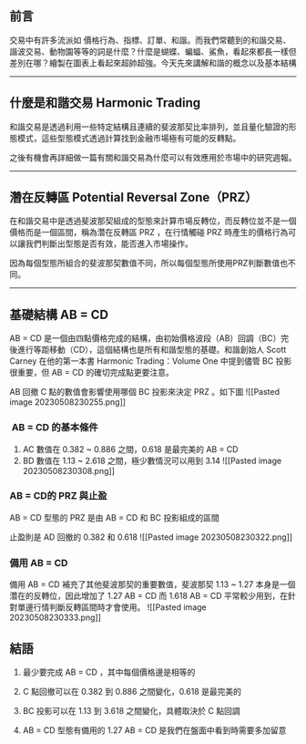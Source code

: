 ## 前言

交易中有許多流派如 價格行為、指標、訂單、和諧。而我們常聽到的和諧交易、諧波交易、動物園等等的詞是什麼？什麼是蝴蝶、蝙蝠、鯊魚，看起來都長一樣但差別在哪？繪製在圖表上看起來超帥超強。今天先來講解和諧的概念以及基本結構

---

## 什麼是和諧交易 Harmonic Trading

和諧交易是透過利用一些特定結構且連續的斐波那契比率排列，並且量化驗證的形態模式，這些型態模式透過計算找到金融市場極有可能的反轉點。

之後有機會再詳細做一篇有關和諧交易為什麼可以有效應用於市場中的研究週報。

---

## 濳在反轉區 Potential Reversal Zone（PRZ）

在和諧交易中是透過斐波那契組成的型態來計算市場反轉位，而反轉位並不是一個價格而是一個區間，稱為濳在反轉區 PRZ ，在行情觸碰 PRZ 時產生的價格行為可以讓我們判斷出型態是否有效，能否進入市場操作。

因為每個型態所組合的斐波那契數值不同，所以每個型態所使用PRZ判斷數值也不同。

---

## 基礎結構 AB = CD

AB = CD 是一個由四點價格完成的結構，由初始價格波段（AB）回調（BC）完後進行等距移動（CD），這個結構也是所有和諧型態的基礎。和諧創始人 Scott Carney 在他的第一本書 Harmonic Trading：Volume One 中提到儘管 BC 投影很重要，但 AB = CD 的確切完成點更要注意。

AB 回撤 C 點的數值會影響使用哪個 BC 投影來決定 PRZ 。如下圖
![[Pasted image 20230508230255.png]]

###  AB = CD 的基本條件

1.  AC 數值在 0.382 ~ 0.886 之間，0.618 是最完美的 AB = CD
2.  BD 數值在 1.13 ~ 2.618 之間，極少數情況可以用到 3.14
![[Pasted image 20230508230308.png]]

### AB = CD的 PRZ 與止盈

AB = CD 型態的 PRZ 是由 AB = CD 和 BC 投影組成的區間 

止盈則是 AD 回撤的 0.382 和 0.618
![[Pasted image 20230508230322.png]]

### 備用 AB = CD

備用 AB = CD 補充了其他斐波那契的重要數值，斐波那契 1.13 ~ 1.27 本身是一個濳在的反轉位，因此增加了 1.27 AB = CD 而 1.618 AB = CD 平常較少用到，在針對單邊行情判斷反轉區間時才會使用。
![[Pasted image 20230508230333.png]]

## 結語

1. 最少要完成 AB = CD ，其中每個價格邊是相等的

2. C 點回撤可以在 0.382 到 0.886 之間變化，0.618 是最完美的

3. BC 投影可以在 1.13 到 3.618 之間變化，具體取決於 C 點回調

4. AB = CD 型態有備用的 1.27 AB = CD 是我們在盤面中看到時需要多加留意